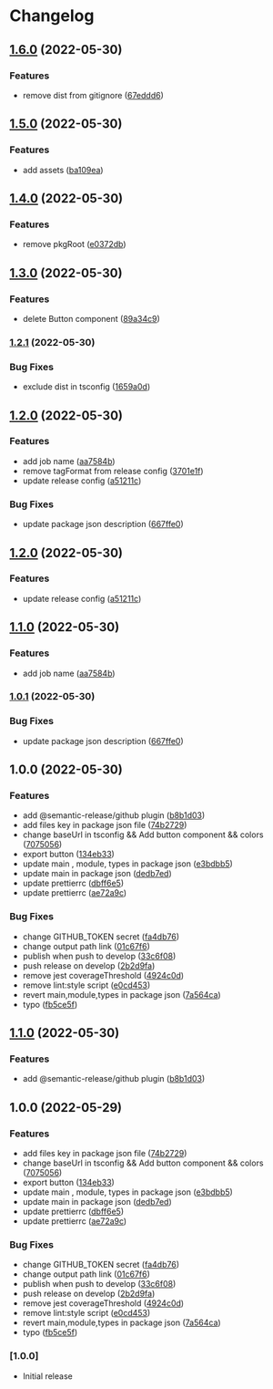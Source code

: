# Changelog

## [1.6.0](https://github.com/AbdallahBedir/design-system/compare/v1.5.0...v1.6.0) (2022-05-30)

### Features

- remove dist from gitignore ([67eddd6](https://github.com/AbdallahBedir/design-system/commit/67eddd6d18c8769479f69e7e5551af406f37bef0))

## [1.5.0](https://github.com/AbdallahBedir/design-system/compare/v1.4.0...v1.5.0) (2022-05-30)

### Features

- add assets ([ba109ea](https://github.com/AbdallahBedir/design-system/commit/ba109ea59fb78a50abccd63e08c531670c1b16f1))

## [1.4.0](https://github.com/AbdallahBedir/design-system/compare/v1.3.0...v1.4.0) (2022-05-30)

### Features

- remove pkgRoot ([e0372db](https://github.com/AbdallahBedir/design-system/commit/e0372dbd69cbe514fb708e85d3beda78534771df))

## [1.3.0](https://github.com/AbdallahBedir/design-system/compare/v1.2.1...v1.3.0) (2022-05-30)

### Features

- delete Button component ([89a34c9](https://github.com/AbdallahBedir/design-system/commit/89a34c90fa5447e7075bc27bc3d2a249cef6aed5))

### [1.2.1](https://github.com/AbdallahBedir/design-system/compare/v1.2.0...v1.2.1) (2022-05-30)

### Bug Fixes

- exclude dist in tsconfig ([1659a0d](https://github.com/AbdallahBedir/design-system/commit/1659a0d1fed489bb5cb45276989df4328b5330d3))

## [1.2.0](https://github.com/AbdallahBedir/design-system/compare/v1.1.0...v1.2.0) (2022-05-30)

### Features

- add job name ([aa7584b](https://github.com/AbdallahBedir/design-system/commit/aa7584b7c62592c682e6fa275d83dbc99fdae5fa))
- remove tagFormat from release config ([3701e1f](https://github.com/AbdallahBedir/design-system/commit/3701e1fc8c7208fe3310c6e6b7fe29ca77ac5471))
- update release config ([a51211c](https://github.com/AbdallahBedir/design-system/commit/a51211cd112ae0c67013c868dbf239b79c2a3dd6))

### Bug Fixes

- update package json description ([667ffe0](https://github.com/AbdallahBedir/design-system/commit/667ffe036cf677e2e80a1ec1c127b0102a3ae09f))

## [1.2.0](https://github.com/AbdallahBedir/design-system/compare/v1.1.0🚀...v1.2.0🚀) (2022-05-30)

### Features

- update release config ([a51211c](https://github.com/AbdallahBedir/design-system/commit/a51211cd112ae0c67013c868dbf239b79c2a3dd6))

## [1.1.0](https://github.com/AbdallahBedir/design-system/compare/v1.0.1🚀...v1.1.0🚀) (2022-05-30)

### Features

- add job name ([aa7584b](https://github.com/AbdallahBedir/design-system/commit/aa7584b7c62592c682e6fa275d83dbc99fdae5fa))

### [1.0.1](https://github.com/AbdallahBedir/design-system/compare/v1.0.0🚀...v1.0.1🚀) (2022-05-30)

### Bug Fixes

- update package json description ([667ffe0](https://github.com/AbdallahBedir/design-system/commit/667ffe036cf677e2e80a1ec1c127b0102a3ae09f))

## 1.0.0 (2022-05-30)

### Features

- add @semantic-release/github plugin ([b8b1d03](https://github.com/AbdallahBedir/design-system/commit/b8b1d031b6fc798eb72bc86b6f272f7103df3066))
- add files key in package json file ([74b2729](https://github.com/AbdallahBedir/design-system/commit/74b2729d23c1f416c37494102aa453a2c635a8e6))
- change baseUrl in tsconfig && Add button component && colors ([7075056](https://github.com/AbdallahBedir/design-system/commit/70750567a40c0f813ae39c91207ceaba366fa1b2))
- export button ([134eb33](https://github.com/AbdallahBedir/design-system/commit/134eb33b5691469e536bf7ebbe3aa09d35856383))
- update main , module, types in package json ([e3bdbb5](https://github.com/AbdallahBedir/design-system/commit/e3bdbb5fdebdf5edf0843c5cc00872e1dbc34dbd))
- update main in package json ([dedb7ed](https://github.com/AbdallahBedir/design-system/commit/dedb7ed4fdc4854ab284a429ab39a09ceab9e81a))
- update prettierrc ([dbff6e5](https://github.com/AbdallahBedir/design-system/commit/dbff6e53d0e6b95e1ac24a7e164e06be77865b7e))
- update prettierrc ([ae72a9c](https://github.com/AbdallahBedir/design-system/commit/ae72a9c63cae280abd5c0642675765e5b10385e0))

### Bug Fixes

- change GITHUB_TOKEN secret ([fa4db76](https://github.com/AbdallahBedir/design-system/commit/fa4db765a1bed81ef367bfa4526f80f6a356fa4e))
- change output path link ([01c67f6](https://github.com/AbdallahBedir/design-system/commit/01c67f68cc7d84f2fb57ba2a9d3516dd41e0473f))
- publish when push to develop ([33c6f08](https://github.com/AbdallahBedir/design-system/commit/33c6f0891ec743924ad168d91f765fbbc7cc4961))
- push release on develop ([2b2d9fa](https://github.com/AbdallahBedir/design-system/commit/2b2d9fa20102236252b88a7e6b390e7042772a70))
- remove jest coverageThreshold ([4924c0d](https://github.com/AbdallahBedir/design-system/commit/4924c0d7f6f112d3fc4399fe941a8f57857d8c5c))
- remove lint:style script ([e0cd453](https://github.com/AbdallahBedir/design-system/commit/e0cd453373422993d86e0c8783a94cf44d57239e))
- revert main,module,types in package json ([7a564ca](https://github.com/AbdallahBedir/design-system/commit/7a564ca3107c925867b39a6f40a40b91f80a0e2d))
- typo ([fb5ce5f](https://github.com/AbdallahBedir/design-system/commit/fb5ce5fd08133c94afaf8f8543d932e9d1e4aa65))

## [1.1.0](https://github.com/AbdallahBedir/design-system/compare/v1.0.0...v1.1.0) (2022-05-30)

### Features

- add @semantic-release/github plugin ([b8b1d03](https://github.com/AbdallahBedir/design-system/commit/b8b1d031b6fc798eb72bc86b6f272f7103df3066))

## 1.0.0 (2022-05-29)

### Features

- add files key in package json file ([74b2729](https://github.com/AbdallahBedir/design-system/commit/74b2729d23c1f416c37494102aa453a2c635a8e6))
- change baseUrl in tsconfig && Add button component && colors ([7075056](https://github.com/AbdallahBedir/design-system/commit/70750567a40c0f813ae39c91207ceaba366fa1b2))
- export button ([134eb33](https://github.com/AbdallahBedir/design-system/commit/134eb33b5691469e536bf7ebbe3aa09d35856383))
- update main , module, types in package json ([e3bdbb5](https://github.com/AbdallahBedir/design-system/commit/e3bdbb5fdebdf5edf0843c5cc00872e1dbc34dbd))
- update main in package json ([dedb7ed](https://github.com/AbdallahBedir/design-system/commit/dedb7ed4fdc4854ab284a429ab39a09ceab9e81a))
- update prettierrc ([dbff6e5](https://github.com/AbdallahBedir/design-system/commit/dbff6e53d0e6b95e1ac24a7e164e06be77865b7e))
- update prettierrc ([ae72a9c](https://github.com/AbdallahBedir/design-system/commit/ae72a9c63cae280abd5c0642675765e5b10385e0))

### Bug Fixes

- change GITHUB_TOKEN secret ([fa4db76](https://github.com/AbdallahBedir/design-system/commit/fa4db765a1bed81ef367bfa4526f80f6a356fa4e))
- change output path link ([01c67f6](https://github.com/AbdallahBedir/design-system/commit/01c67f68cc7d84f2fb57ba2a9d3516dd41e0473f))
- publish when push to develop ([33c6f08](https://github.com/AbdallahBedir/design-system/commit/33c6f0891ec743924ad168d91f765fbbc7cc4961))
- push release on develop ([2b2d9fa](https://github.com/AbdallahBedir/design-system/commit/2b2d9fa20102236252b88a7e6b390e7042772a70))
- remove jest coverageThreshold ([4924c0d](https://github.com/AbdallahBedir/design-system/commit/4924c0d7f6f112d3fc4399fe941a8f57857d8c5c))
- remove lint:style script ([e0cd453](https://github.com/AbdallahBedir/design-system/commit/e0cd453373422993d86e0c8783a94cf44d57239e))
- revert main,module,types in package json ([7a564ca](https://github.com/AbdallahBedir/design-system/commit/7a564ca3107c925867b39a6f40a40b91f80a0e2d))
- typo ([fb5ce5f](https://github.com/AbdallahBedir/design-system/commit/fb5ce5fd08133c94afaf8f8543d932e9d1e4aa65))

### [1.0.0]

- Initial release

